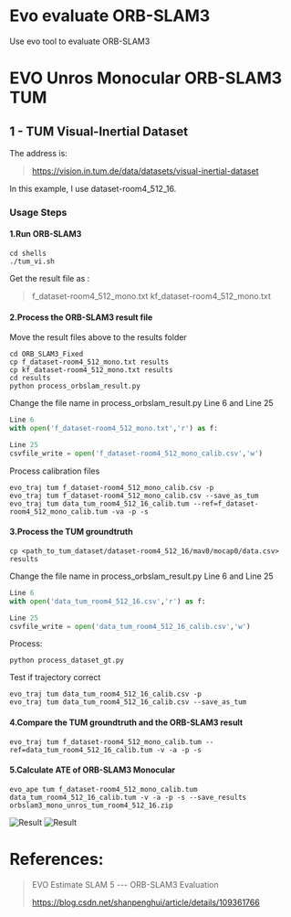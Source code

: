 # Evo evaluate ORB-SLAM3
Use evo tool to evaluate ORB-SLAM3

# EVO Unros Monocular ORB-SLAM3 TUM
## 1 - TUM Visual-Inertial Dataset
The address is:
>https://vision.in.tum.de/data/datasets/visual-inertial-dataset

In this example, I use dataset-room4_512_16.

### Usage Steps

#### 1.Run ORB-SLAM3
```shell script
cd shells
./tum_vi.sh
```
Get the result file as : 
>f_dataset-room4_512_mono.txt
>kf_dataset-room4_512_mono.txt
>


#### 2.Process the ORB-SLAM3 result file
Move the result files above to the results folder
```shell script
cd ORB_SLAM3_Fixed
cp f_dataset-room4_512_mono.txt results
cp kf_dataset-room4_512_mono.txt results
cd results
python process_orbslam_result.py
```
Change the file name in process_orbslam_result.py Line 6 and Line 25
```python
Line 6
with open('f_dataset-room4_512_mono.txt','r') as f:

Line 25
csvfile_write = open('f_dataset-room4_512_mono_calib.csv','w')
```
Process calibration files
```
evo_traj tum f_dataset-room4_512_mono_calib.csv -p
evo_traj tum f_dataset-room4_512_mono_calib.csv --save_as_tum
evo_traj tum data_tum_room4_512_16_calib.tum --ref=f_dataset-room4_512_mono_calib.tum -va -p -s
```
#### 3.Process the TUM groundtruth
```shell script
cp <path_to_tum_dataset/dataset-room4_512_16/mav0/mocap0/data.csv> results
```
Change the file name in process_orbslam_result.py Line 6 and Line 25
```python
Line 6
with open('data_tum_room4_512_16.csv','r') as f:

Line 25
csvfile_write = open('data_tum_room4_512_16_calib.csv','w')
```
Process:
```shell script
python process_dataset_gt.py
```
Test if trajectory correct
```shell script
evo_traj tum data_tum_room4_512_16_calib.csv -p
evo_traj tum data_tum_room4_512_16_calib.csv --save_as_tum
```

#### 4.Compare the TUM groundtruth and the ORB-SLAM3 result
```shell script
evo_traj tum f_dataset-room4_512_mono_calib.tum --ref=data_tum_room4_512_16_calib.tum -v -a -p -s
```

#### 5.Calculate ATE of ORB-SLAM3 Monocular
```shell script
evo_ape tum f_dataset-room4_512_mono_calib.tum data_tum_room4_512_16_calib.tum -v -a -p -s --save_results orbslam3_mono_unros_tum_room4_512_16.zip
```
![Result](https://github.com/shanpenghui/ORB_SLAM3_Fixed/blob/master/pics/Screenshot%20from%202020-11-10%2010-28-55.png)
![Result](https://github.com/shanpenghui/ORB_SLAM3_Fixed/blob/master/pics/Screenshot%20from%202020-11-10%2010-29-05.png)

# References:

>EVO Estimate SLAM 5 --- ORB-SLAM3 Evaluation
>
>https://blog.csdn.net/shanpenghui/article/details/109361766